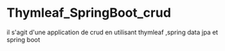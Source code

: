 # Thymleaf_SpringBoot_crud
il s'agit d'une application de crud en utilisant thymleaf ,spring data jpa et spring boot 